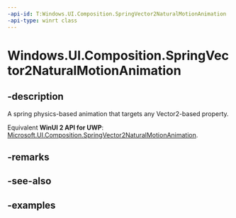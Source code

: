 ```yaml
---
-api-id: T:Windows.UI.Composition.SpringVector2NaturalMotionAnimation
-api-type: winrt class
---
```


<!-- Class syntax.
public class SpringVector2NaturalMotionAnimation : Vector2NaturalMotionAnimation, Vector2NaturalMotionAnimation
-->

# Windows.UI.Composition.SpringVector2NaturalMotionAnimation

## -description

A spring physics-based animation that targets any Vector2-based property.

Equivalent **WinUI 2 API for UWP**: [Microsoft.UI.Composition.SpringVector2NaturalMotionAnimation](/windows/winui/api/microsoft.ui.composition.springvector2naturalmotionanimation).

## -remarks

## -see-also

## -examples

